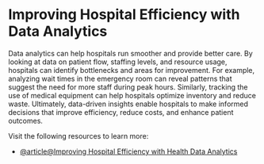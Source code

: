 # Improving Hospital Efficiency with Data Analytics

Data analytics can help hospitals run smoother and provide better care. By looking at data on patient flow, staffing levels, and resource usage, hospitals can identify bottlenecks and areas for improvement. For example, analyzing wait times in the emergency room can reveal patterns that suggest the need for more staff during peak hours. Similarly, tracking the use of medical equipment can help hospitals optimize inventory and reduce waste. Ultimately, data-driven insights enable hospitals to make informed decisions that improve efficiency, reduce costs, and enhance patient outcomes.

Visit the following resources to learn more:

- [@article@Improving Hospital Efficiency with Health Data Analytics](https://futuramo.com/blog/improving-hospital-efficiency-with-health-data-analytics/)